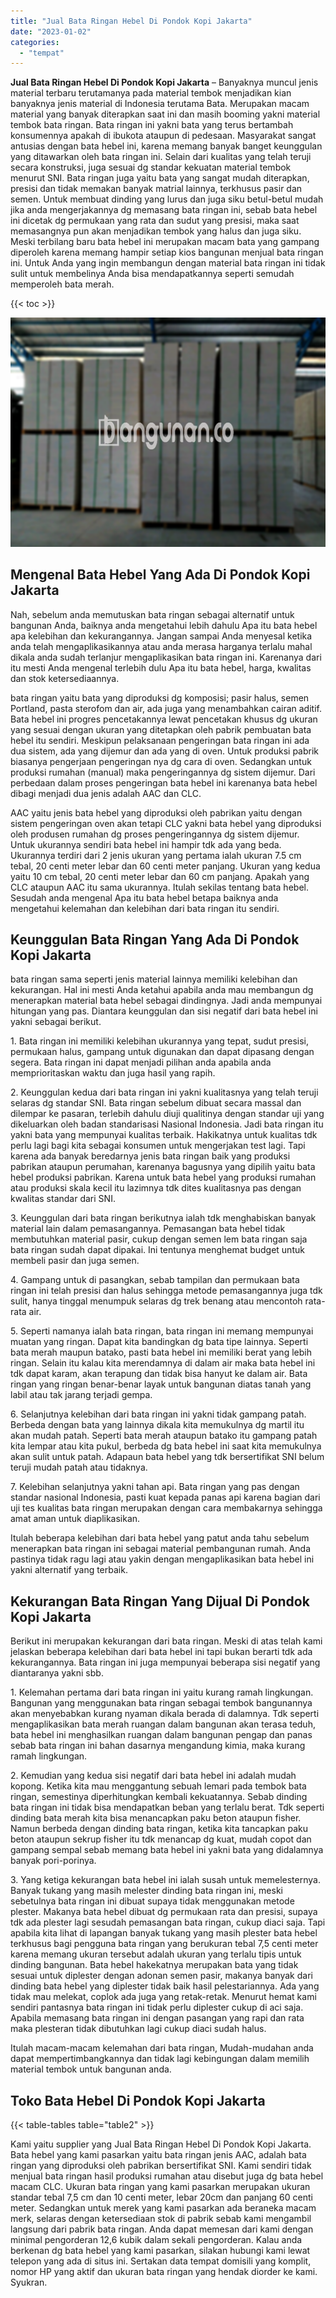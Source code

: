 ```yaml
---
title: "Jual Bata Ringan Hebel Di Pondok Kopi Jakarta"
date: "2023-01-02"
categories: 
  - "tempat"
---
```


**Jual Bata Ringan Hebel Di Pondok Kopi Jakarta** – Banyaknya muncul jenis material terbaru terutamanya pada material tembok menjadikan kian banyaknya jenis material di Indonesia terutama Bata. Merupakan macam material yang banyak diterapkan saat ini dan masih booming yakni material tembok bata ringan. Bata ringan ini yakni bata yang terus bertambah konsumennya apakah di ibukota ataupun di pedesaan. Masyarakat sangat antusias dengan bata hebel ini, karena memang banyak banget keunggulan yang ditawarkan oleh bata ringan ini. Selain dari kualitas yang telah teruji secara konstruksi, juga sesuai dg standar kekuatan material tembok menurut SNI. Bata ringan juga yaitu bata yang sangat mudah diterapkan, presisi dan tidak memakan banyak matrial lainnya, terkhusus pasir dan semen. Untuk membuat dinding yang lurus dan juga siku betul-betul mudah jika anda mengerjakannya dg memasang bata ringan ini, sebab bata hebel ini dicetak dg permukaan yang rata dan sudut yang presisi, maka saat memasangnya pun akan menjadikan tembok yang halus dan juga siku. Meski terbilang baru bata hebel ini merupakan macam bata yang gampang diperoleh karena memang hampir setiap kios bangunan menjual bata ringan ini. Untuk Anda yang ingin membangun dengan material bata ringan ini tidak sulit untuk membelinya Anda bisa mendapatkannya seperti semudah memperoleh bata merah.

{{< toc >}}

![Jual Bata Ringan Hebel Di Pondok Kopi Jakarta](/images/jual-hebel-murah-18.png)

## Mengenal Bata Hebel Yang Ada Di Pondok Kopi Jakarta

Nah, sebelum anda memutuskan bata ringan sebagai alternatif untuk bangunan Anda, baiknya anda mengetahui lebih dahulu Apa itu bata hebel apa kelebihan dan kekurangannya. Jangan sampai Anda menyesal ketika anda telah mengaplikasikannya atau anda merasa harganya terlalu mahal dikala anda sudah terlanjur mengaplikasikan bata ringan ini. Karenanya dari itu mesti Anda mengenal terlebih dulu Apa itu bata hebel, harga, kwalitas dan stok ketersediaannya.

bata ringan yaitu bata yang diproduksi dg komposisi; pasir halus, semen Portland, pasta sterofom dan air, ada juga yang menambahkan cairan aditif. Bata hebel ini progres pencetakannya lewat pencetakan khusus dg ukuran yang sesuai dengan ukuran yang ditetapkan oleh pabrik pembuatan bata hebel itu sendiri. Meskipun pelaksanaan pengeringan bata ringan ini ada dua sistem, ada yang dijemur dan ada yang di oven. Untuk produksi pabrik biasanya pengerjaan pengeringan nya dg cara di oven. Sedangkan untuk produksi rumahan (manual) maka pengeringannya dg sistem dijemur. Dari perbedaan dalam proses pengeringan bata hebel ini karenanya bata hebel dibagi menjadi dua jenis adalah AAC dan CLC.

AAC yaitu jenis bata hebel yang diproduksi oleh pabrikan yaitu dengan sistem pengeringan oven akan tetapi CLC yakni bata hebel yang diproduksi oleh produsen rumahan dg proses pengeringannya dg sistem dijemur. Untuk ukurannya sendiri bata hebel ini hampir tdk ada yang beda. Ukurannya terdiri dari 2 jenis ukuran yang pertama ialah ukuran 7.5 cm tebal, 20 centi meter lebar dan 60 centi meter panjang. Ukuran yang kedua yaitu 10 cm tebal, 20 centi meter lebar dan 60 cm panjang. Apakah yang CLC ataupun AAC itu sama ukurannya. Itulah sekilas tentang bata hebel. Sesudah anda mengenal Apa itu bata hebel betapa baiknya anda mengetahui kelemahan dan kelebihan dari bata ringan itu sendiri.

## Keunggulan Bata Ringan Yang Ada Di Pondok Kopi Jakarta

bata ringan sama seperti jenis material lainnya memiliki kelebihan dan kekurangan. Hal ini mesti Anda ketahui apabila anda mau membangun dg menerapkan material bata hebel sebagai dindingnya. Jadi anda mempunyai hitungan yang pas. Diantara keunggulan dan sisi negatif dari bata hebel ini yakni sebagai berikut.

1\. Bata ringan ini memiliki kelebihan ukurannya yang tepat, sudut presisi, permukaan halus, gampang untuk digunakan dan dapat dipasang dengan segera. Bata ringan ini dapat menjadi pilihan anda apabila anda memprioritaskan waktu dan juga hasil yang rapih.

2\. Keunggulan kedua dari bata ringan ini yakni kualitasnya yang telah teruji selaras dg standar SNI. Bata ringan sebelum dibuat secara massal dan dilempar ke pasaran, terlebih dahulu diuji qualitinya dengan standar uji yang dikeluarkan oleh badan standarisasi Nasional Indonesia. Jadi bata ringan itu yakni bata yang mempunyai kualitas terbaik. Hakikatnya untuk kualitas tdk perlu lagi bagi kita sebagai konsumen untuk mengerjakan test lagi. Tapi karena ada banyak beredarnya jenis bata ringan baik yang produksi pabrikan ataupun perumahan, karenanya bagusnya yang dipilih yaitu bata hebel produksi pabrikan. Karena untuk bata hebel yang produksi rumahan atau produksi skala kecil itu lazimnya tdk dites kualitasnya pas dengan kwalitas standar dari SNI.

3\. Keunggulan dari bata ringan berikutnya ialah tdk menghabiskan banyak material lain dalam pemasangannya. Pemasangan bata hebel tidak membutuhkan material pasir, cukup dengan semen lem bata ringan saja bata ringan sudah dapat dipakai. Ini tentunya menghemat budget untuk membeli pasir dan juga semen.

4\. Gampang untuk di pasangkan, sebab tampilan dan permukaan bata ringan ini telah presisi dan halus sehingga metode pemasangannya juga tdk sulit, hanya tinggal menumpuk selaras dg trek benang atau mencontoh rata-rata air.

5\. Seperti namanya ialah bata ringan, bata ringan ini memang mempunyai muatan yang ringan. Dapat kita bandingkan dg bata tipe lainnya. Seperti bata merah maupun batako, pasti bata hebel ini memiliki berat yang lebih ringan. Selain itu kalau kita merendamnya di dalam air maka bata hebel ini tdk dapat karam, akan terapung dan tidak bisa hanyut ke dalam air. Bata ringan yang ringan benar-benar layak untuk bangunan diatas tanah yang labil atau tak jarang terjadi gempa.

6\. Selanjutnya kelebihan dari bata ringan ini yakni tidak gampang patah. Berbeda dengan bata yang lainnya dikala kita memukulnya dg martil itu akan mudah patah. Seperti bata merah ataupun batako itu gampang patah kita lempar atau kita pukul, berbeda dg bata hebel ini saat kita memukulnya akan sulit untuk patah. Adapaun bata hebel yang tdk bersertifikat SNI belum teruji mudah patah atau tidaknya.

7\. Kelebihan selanjutnya yakni tahan api. Bata ringan yang pas dengan standar nasional Indonesia, pasti kuat kepada panas api karena bagian dari uji tes kualitas bata ringan merupakan dengan cara membakarnya sehingga amat aman untuk diaplikasikan.

Itulah beberapa kelebihan dari bata hebel yang patut anda tahu sebelum menerapkan bata ringan ini sebagai material pembangunan rumah. Anda pastinya tidak ragu lagi atau yakin dengan mengaplikasikan bata hebel ini yakni alternatif yang terbaik.

## Kekurangan Bata Ringan Yang Dijual Di Pondok Kopi Jakarta

Berikut ini merupakan kekurangan dari bata ringan. Meski di atas telah kami jelaskan beberapa kelebihan dari bata hebel ini tapi bukan berarti tdk ada kekurangannya. Bata ringan ini juga mempunyai beberapa sisi negatif yang diantaranya yakni sbb.

1\. Kelemahan pertama dari bata ringan ini yaitu kurang ramah lingkungan. Bangunan yang menggunakan bata ringan sebagai tembok bangunannya akan menyebabkan kurang nyaman dikala berada di dalamnya. Tdk seperti mengaplikasikan bata merah ruangan dalam bangunan akan terasa teduh, bata hebel ini menghasilkan ruangan dalam bangunan pengap dan panas sebab bata ringan ini bahan dasarnya mengandung kimia, maka kurang ramah lingkungan.

2\. Kemudian yang kedua sisi negatif dari bata hebel ini adalah mudah kopong. Ketika kita mau menggantung sebuah lemari pada tembok bata ringan, semestinya diperhitungkan kembali kekuatannya. Sebab dinding bata ringan ini tidak bisa mendapatkan beban yang terlalu berat. Tdk seperti dinding bata merah kita bisa menancapkan paku beton ataupun fisher. Namun berbeda dengan dinding bata ringan, ketika kita tancapkan paku beton ataupun sekrup fisher itu tdk menancap dg kuat, mudah copot dan gampang sempal sebab memang bata hebel ini yakni bata yang didalamnya banyak pori-porinya.

3\. Yang ketiga kekurangan bata hebel ini ialah susah untuk memelesternya. Banyak tukang yang masih melester dinding bata ringan ini, meski sebetulnya bata ringan ini dibuat supaya tidak menggunakan metode plester. Makanya bata hebel dibuat dg permukaan rata dan presisi, supaya tdk ada plester lagi sesudah pemasangan bata ringan, cukup diaci saja. Tapi apabila kita lihat di lapangan banyak tukang yang masih plester bata hebel terkhusus bagi pengguna bata ringan yang berukuran tebal 7,5 centi meter karena memang ukuran tersebut adalah ukuran yang terlalu tipis untuk dinding bangunan. Bata hebel hakekatnya merupakan bata yang tidak sesuai untuk diplester dengan adonan semen pasir, makanya banyak dari dinding bata hebel yang diplester tidak baik hasil pelestariannya. Ada yang tidak mau melekat, coplok ada juga yang retak-retak. Menurut hemat kami sendiri pantasnya bata ringan ini tidak perlu diplester cukup di aci saja. Apabila memasang bata ringan ini dengan pasangan yang rapi dan rata maka plesteran tidak dibutuhkan lagi cukup diaci sudah halus.

Itulah macam-macam kelemahan dari bata ringan, Mudah-mudahan anda dapat mempertimbangkannya dan tidak lagi kebingungan dalam memilih material tembok untuk bangunan anda.

## Toko Bata Hebel Di Pondok Kopi Jakarta

{{< table-tables table="table2" >}}

Kami yaitu supplier yang Jual Bata Ringan Hebel Di Pondok Kopi Jakarta. Bata hebel yang kami pasarkan yaitu bata ringan jenis AAC, adalah bata ringan yang diproduksi oleh pabrikan bersertifikat SNI. Kami sendiri tidak menjual bata ringan hasil produksi rumahan atau disebut juga dg bata hebel macam CLC. Ukuran bata ringan yang kami pasarkan merupakan ukuran standar tebal 7,5 cm dan 10 centi meter, lebar 20cm dan panjang 60 centi meter. Sedangkan untuk merek yang kami pasarkan ada beraneka macam merk, selaras dengan ketersediaan stok di pabrik sebab kami mengambil langsung dari pabrik bata ringan. Anda dapat memesan dari kami dengan minimal pengorderan 12,6 kubik dalam sekali pengorderan. Kalau anda berkenan dg bata hebel yang kami pasarkan, silakan hubungi kami lewat telepon yang ada di situs ini. Sertakan data tempat domisili yang komplit, nomor HP yang aktif dan ukuran bata ringan yang hendak diorder ke kami. Syukran.
